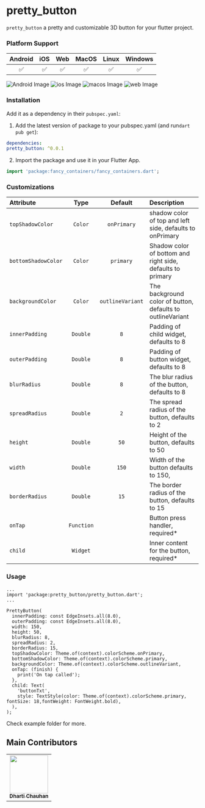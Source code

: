 # pretty_button

`pretty_button` a pretty and customizable 3D button for your flutter project.

### Platform Support

| Android | iOS | Web | MacOS | Linux | Windows |
| :-----: | :-: | :---: | :-----: | :-: | :---: |
| &#9989; | &#9989; | &#9989; | &#9989; | &#9989; | &#9989; |

![Android Image](screenshots/android.png)
![ios Image](screenshots/iphone.png)
![macos Image](screenshots/macOs.png)
![web Image](screenshots/web.png)

### Installation

Add it as a dependency in their `pubspec.yaml`:


1. Add the latest version of package to your pubspec.yaml (and run`dart pub get`):
```yaml
dependencies:
pretty_button: ^0.0.1
```
2. Import the package and use it in your Flutter App.
```dart
import 'package:fancy_containers/fancy_containers.dart';
```

### Customizations

| Attribute           |    Type    |     Default      | Description                                                |
|:--------------------|:----------:|:----------------:|:-----------------------------------------------------------|
| `topShadowColor`    |  `Color`   |   `onPrimary`    | shadow color of top and left side, defaults to onPrimary   |
| `bottomShadowColor` |  `Color`   |    `primary`     | Shadow color of bottom and right side, defaults to primary |
| `backgroundColor`   |  `Color`   | `outlineVariant` | The background color of button, defaults to outlineVariant |
| `innerPadding`      |  `Double`  |       `8`        | Padding of child widget, defaults to 8                     |
| `outerPadding`      |  `Double`  |       `8`        | Padding of button widget, defaults to 8                    |
| `blurRadius`        |  `Double`  |       `8`        | The blur radius of the button, defaults to 8               |
| `spreadRadius`      |  `Double`  |       `2`        | The spread radius of the button, defaults to 2             |
| `height`            |  `Double`  |       `50`       | Height of the button, defaults to 50                       |
| `width`             |  `Double`  |      `150`       | Width of the button defaults to 150,                       |
| `borderRadius`      |  `Double`  |       `15`       | The border radius of the button, defaults to 15            |
| `onTap`             | `Function` |                  | Button press handler, required*                            |
| `child`             |  `Widget`  |                  | Inner content for the button, required*                    |

### Usage

```
...
import 'package:pretty_button/pretty_button.dart';
...
```

```
PrettyButton(
  innerPadding: const EdgeInsets.all(8.0),
  outerPadding: const EdgeInsets.all(8.0),
  width: 150,
  height: 50,
  blurRadius: 8,
  spreadRadius: 2,
  borderRadius: 15,
  topShadowColor: Theme.of(context).colorScheme.onPrimary,
  bottomShadowColor: Theme.of(context).colorScheme.primary,
  backgroundColor: Theme.of(context).colorScheme.outlineVariant,
  onTap: (finish) {
    print('On tap called');
  },
  child: Text(
    'buttonTxt',
    style: TextStyle(color: Theme.of(context).colorScheme.primary, fontSize: 18,fontWeight: FontWeight.bold),
  ),
);
```

Check example folder for more.

## Main Contributors

<table>
  <tr>
    <td align="center"><a href="https://github.com/Dharti1623"><img src="https://avatars.githubusercontent.com/u/102344648?s=400&u=f090532c81927a74127240b841de2f79e388fc02&v=4" width="100px;" alt=""/><br /><sub><b>Dharti Chauhan </b></sub></a></td>
  </tr>
</table>
<br/>